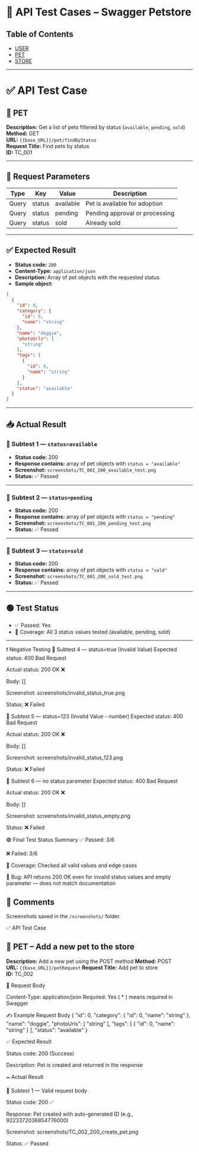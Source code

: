 
# 🧪 API Test Cases – Swagger Petstore

## Table of Contents
- [USER](#user)
- [PET](#pet)
- [STORE](#store)

---



# ✅ API Test Case 

## 🐾 PET 

**Description:** Get a list of pets filtered by status (`available`, `pending`, `sold`)  
**Method:** GET  
**URL:** `{{base_URL}}/pet/findByStatus`  
**Request Title:** Find pets by status  
**ID:** TC_001

---

## 🔧 Request Parameters

| Type       | Key         | Value            | Description                     |
|------------|-------------|------------------|---------------------------------|
| Query      | status      | available        | Pet is available for adoption   |
| Query      | status      | pending          | Pending approval or processing  |
| Query      | status      | sold             | Already sold                    |

---

## ✅ Expected Result

- **Status code:** `200`
- **Content-Type:** `application/json`
- **Description:** Array of pet objects with the requested status
- **Sample object:**
```json
[
  {
    "id": 0,
    "category": {
      "id": 0,
      "name": "string"
    },
    "name": "doggie",
    "photoUrls": [
      "string"
    ],
    "tags": [
      {
        "id": 0,
        "name": "string"
      }
    ],
    "status": "available"
  }
]
```

---

## 📥 Actual Result

### 🔹 Subtest 1 — `status=available`
- **Status code:** 200  
- **Response contains:** array of pet objects with `status = "available"`  
- **Screenshot:** `screenshots/TC_001_200_available_test.png`  
- **Status:** ✅ Passed

---

### 🔹 Subtest 2 — `status=pending`
- **Status code:** 200  
- **Response contains:** array of pet objects with `status = "pending"`  
- **Screenshot:** `screenshots/TC_001_200_pending_test.png`  
- **Status:** ✅ Passed

---

### 🔹 Subtest 3 — `status=sold`
- **Status code:** 200  
- **Response contains:** array of pet objects with `status = "sold"`  
- **Screenshot:** `screenshots/TC_001_200_sold_test.png`  
- **Status:** ✅ Passed

---

## 🟢 Test Status

- ✅ Passed: Yes  
- 🧩 Coverage: All 3 status values tested (available, pending, sold)

---
❗ Negative Testing
🔻 Subtest 4 — status=true (Invalid Value)
Expected status: 400 Bad Request

Actual status: 200 OK ❌

Body: []

Screenshot: screenshots/invalid_status_true.png

Status: ❌ Failed

🔻 Subtest 5 — status=123 (Invalid Value - number)
Expected status: 400 Bad Request

Actual status: 200 OK ❌

Body: []

Screenshot: screenshots/invalid_status_123.png

Status: ❌ Failed

🔻 Subtest 6 — no status parameter
Expected status: 400 Bad Request

Actual status: 200 OK ❌

Body: []

Screenshot: screenshots/invalid_status_empty.png

Status: ❌ Failed

🟢 Final Test Status Summary
✅ Passed: 3/6

❌ Failed: 3/6

🧩 Coverage: Checked all valid values and edge cases

📌 Bug: API returns 200 OK even for invalid status values and empty parameter — does not match documentation
## 📝 Comments

Screenshots saved in the `/screenshots/` folder.


✅ API Test Case

## 🐾 PET – Add a new pet to the store

**Description:** Add a new pet using the POST method
**Method:** POST  
**URL:** `{{base_URL}}/petRequest`
**Request Title:** Add pet to store  
**ID:** TC_002

🔧 Request Body

Content-Type: application/json
Required: Yes ( * ) means required in Swagger

✍️ Example Request Body
{
  "id": 0,
  "category": {
    "id": 0,
    "name": "string"
  },
  "name": "doggie",
  "photoUrls": [
    "string"
  ],
  "tags": [
    {
      "id": 0,
      "name": "string"
    }
  ],
  "status": "available"
}

✅ Expected Result

Status code: 200 (Success)

Description: Pet is created and returned in the response

🗕 Actual Result

🔹 Subtest 1 — Valid request body

Status code: 200 ✅

Response: Pet created with auto-generated ID (e.g., 9223372036854776000)

Screenshot: screenshots/TC_002_200_create_pet.png

Status: ✅ Passed
